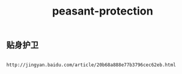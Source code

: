﻿---
layout: default
title: peasant-protection
---
## 贴身护卫
```

http://jingyan.baidu.com/article/20b68a888e77b3796cec62eb.html

```
